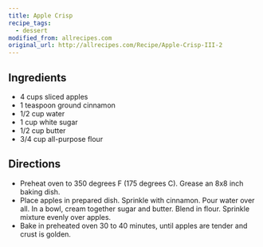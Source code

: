 ```yaml
---
title: Apple Crisp
recipe_tags:
  - dessert
modified_from: allrecipes.com
original_url: http://allrecipes.com/Recipe/Apple-Crisp-III-2
---
```


## Ingredients

-   4 cups sliced apples
-   1 teaspoon ground cinnamon
-   1/2 cup water
-   1 cup white sugar
-   1/2 cup butter
-   3/4 cup all-purpose flour

## Directions

-   Preheat oven to 350 degrees F (175 degrees C). Grease an 8x8 inch baking dish.
-   Place apples in prepared dish. Sprinkle with cinnamon. Pour water over all. In a bowl, cream together sugar and butter. Blend in flour. Sprinkle mixture evenly over apples.
-   Bake in preheated oven 30 to 40 minutes, until apples are tender and crust is golden.